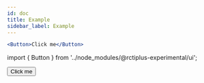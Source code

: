 ```yaml
---
id: doc
title: Example
sidebar_label: Example
---
```


```jsx
<Button>Click me</Button>
```

import { Button } from '../node_modules/@rctiplus-experimental/ui';

<Button>Click me</Button>
